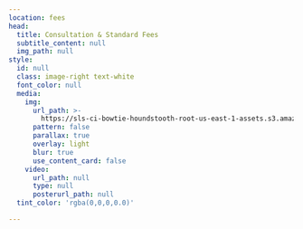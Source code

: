 ```yaml
---
location: fees
head:
  title: Consultation & Standard Fees
  subtitle_content: null
  img_path: null
style:
  id: null
  class: image-right text-white
  font_color: null
  media:
    img:
      url_path: >-
        https://sls-ci-bowtie-houndstooth-root-us-east-1-assets.s3.amazonaws.com/NickArrasate/perceptivecounseling/1671141999748-kseniya-lapteva-1ZiXy3kQGe8-unsplash.jpg
      pattern: false
      parallax: true
      overlay: light
      blur: true
      use_content_card: false
    video:
      url_path: null
      type: null
      posterurl_path: null
  tint_color: 'rgba(0,0,0,0.0)'

---
```


